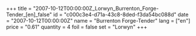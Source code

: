 +++
title = "2007-10-12T00:00:00Z_Lorwyn_Burrenton_Forge-Tender_[en]_false"
id = "c000c3e4-d71a-43c8-8ded-f3da54bc088d"
date = "2007-10-12T00:00:00Z"
name = "Burrenton Forge-Tender"
lang = ["en"]
price = "0.61"
quantity = 4
foil = false
set = "Lorwyn"
+++
